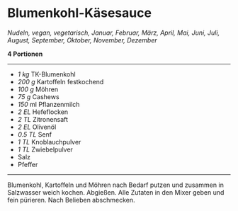 # Blumenkohl-Käsesauce

*Nudeln, vegan, vegetarisch, Januar, Februar, März, April, Mai, Juni, Juli, August, September, Oktober, November, Dezember*

**4 Portionen**

---

- *1 kg* TK-Blumenkohl
- *200 g* Kartoffeln festkochend
- *100 g* Möhren
- *75 g* Cashews
- *150* ml Pflanzenmilch
- *2 EL* Hefeflocken
- *2 TL* Zitronensaft
- *2 EL* Olivenöl
- *0.5 TL* Senf
- *1 TL* Knoblauchpulver
- *1 TL* Zwiebelpulver
- Salz
- Pfeffer

---

Blumenkohl, Kartoffeln und Möhren nach Bedarf putzen und zusammen in Salzwasser weich kochen. Abgießen.
Alle Zutaten in den Mixer geben und fein pürieren. Nach Belieben abschmecken.

